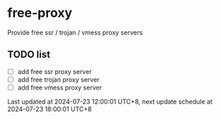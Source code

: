
# free-proxy
Provide free ssr / trojan / vmess proxy servers


## TODO list
- [ ] add free ssr proxy server
- [ ] add free trojan proxy server
- [ ] add free vmess proxy server

Last updated at 2024-07-23 12:00:01 UTC+8, next update schedule at 2024-07-23 18:00:01 UTC+8

